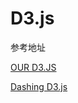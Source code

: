 # D3.js

参考地址

[OUR D3.JS](http://www.ourd3js.com/wordpress/)

[Dashing D3.js](https://www.dashingd3js.com/table-of-contents)